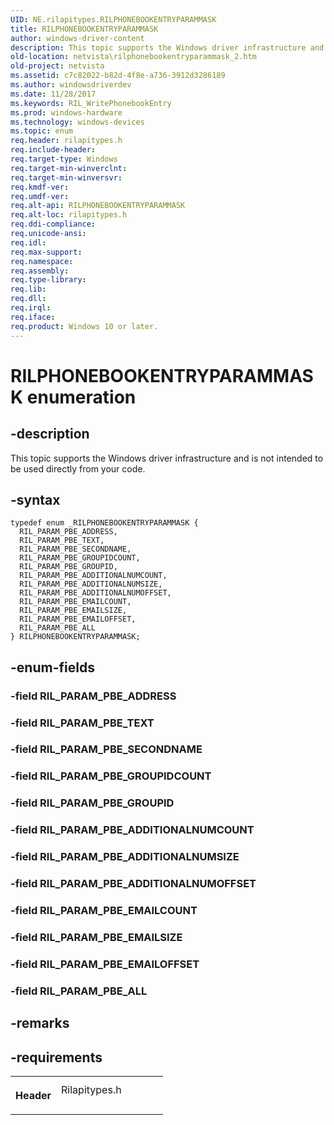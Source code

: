 ```yaml
---
UID: NE.rilapitypes.RILPHONEBOOKENTRYPARAMMASK
title: RILPHONEBOOKENTRYPARAMMASK
author: windows-driver-content
description: This topic supports the Windows driver infrastructure and is not intended to be used directly from your code.
old-location: netvista\rilphonebookentryparammask_2.htm
old-project: netvista
ms.assetid: c7c82022-b82d-4f8e-a736-3912d3286189
ms.author: windowsdriverdev
ms.date: 11/28/2017
ms.keywords: RIL_WritePhonebookEntry
ms.prod: windows-hardware
ms.technology: windows-devices
ms.topic: enum
req.header: rilapitypes.h
req.include-header: 
req.target-type: Windows
req.target-min-winverclnt: 
req.target-min-winversvr: 
req.kmdf-ver: 
req.umdf-ver: 
req.alt-api: RILPHONEBOOKENTRYPARAMMASK
req.alt-loc: rilapitypes.h
req.ddi-compliance: 
req.unicode-ansi: 
req.idl: 
req.max-support: 
req.namespace: 
req.assembly: 
req.type-library: 
req.lib: 
req.dll: 
req.irql: 
req.iface: 
req.product: Windows 10 or later.
---
```


# RILPHONEBOOKENTRYPARAMMASK enumeration



## -description
<p>This topic supports the Windows driver infrastructure and is not intended to be used directly from your code. </p>


## -syntax

````
typedef enum _RILPHONEBOOKENTRYPARAMMASK { 
  RIL_PARAM_PBE_ADDRESS,
  RIL_PARAM_PBE_TEXT,
  RIL_PARAM_PBE_SECONDNAME,
  RIL_PARAM_PBE_GROUPIDCOUNT,
  RIL_PARAM_PBE_GROUPID,
  RIL_PARAM_PBE_ADDITIONALNUMCOUNT,
  RIL_PARAM_PBE_ADDITIONALNUMSIZE,
  RIL_PARAM_PBE_ADDITIONALNUMOFFSET,
  RIL_PARAM_PBE_EMAILCOUNT,
  RIL_PARAM_PBE_EMAILSIZE,
  RIL_PARAM_PBE_EMAILOFFSET,
  RIL_PARAM_PBE_ALL
} RILPHONEBOOKENTRYPARAMMASK;
````


## -enum-fields
<dl>

### -field <a id="RIL_PARAM_PBE_ADDRESS"></a><a id="ril_param_pbe_address"></a><b>RIL_PARAM_PBE_ADDRESS</b>

<dd></dd>

### -field <a id="RIL_PARAM_PBE_TEXT"></a><a id="ril_param_pbe_text"></a><b>RIL_PARAM_PBE_TEXT</b>

<dd></dd>

### -field <a id="RIL_PARAM_PBE_SECONDNAME"></a><a id="ril_param_pbe_secondname"></a><b>RIL_PARAM_PBE_SECONDNAME</b>

<dd></dd>

### -field <a id="RIL_PARAM_PBE_GROUPIDCOUNT"></a><a id="ril_param_pbe_groupidcount"></a><b>RIL_PARAM_PBE_GROUPIDCOUNT</b>

<dd></dd>

### -field <a id="RIL_PARAM_PBE_GROUPID"></a><a id="ril_param_pbe_groupid"></a><b>RIL_PARAM_PBE_GROUPID</b>

<dd></dd>

### -field <a id="RIL_PARAM_PBE_ADDITIONALNUMCOUNT"></a><a id="ril_param_pbe_additionalnumcount"></a><b>RIL_PARAM_PBE_ADDITIONALNUMCOUNT</b>

<dd></dd>

### -field <a id="RIL_PARAM_PBE_ADDITIONALNUMSIZE"></a><a id="ril_param_pbe_additionalnumsize"></a><b>RIL_PARAM_PBE_ADDITIONALNUMSIZE</b>

<dd></dd>

### -field <a id="RIL_PARAM_PBE_ADDITIONALNUMOFFSET"></a><a id="ril_param_pbe_additionalnumoffset"></a><b>RIL_PARAM_PBE_ADDITIONALNUMOFFSET</b>

<dd></dd>

### -field <a id="RIL_PARAM_PBE_EMAILCOUNT"></a><a id="ril_param_pbe_emailcount"></a><b>RIL_PARAM_PBE_EMAILCOUNT</b>

<dd></dd>

### -field <a id="RIL_PARAM_PBE_EMAILSIZE"></a><a id="ril_param_pbe_emailsize"></a><b>RIL_PARAM_PBE_EMAILSIZE</b>

<dd></dd>

### -field <a id="RIL_PARAM_PBE_EMAILOFFSET"></a><a id="ril_param_pbe_emailoffset"></a><b>RIL_PARAM_PBE_EMAILOFFSET</b>

<dd></dd>

### -field <a id="RIL_PARAM_PBE_ALL"></a><a id="ril_param_pbe_all"></a><b>RIL_PARAM_PBE_ALL</b>

<dd></dd>
</dl>

## -remarks


## -requirements
<table>
<tr>
<th width="30%">
<p>Header</p>
</th>
<td width="70%">
<dl>
<dt>Rilapitypes.h</dt>
</dl>
</td>
</tr>
</table>